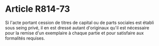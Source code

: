 # Article R814-73

Si l'acte portant cession de titres de capital ou de parts sociales est établi sous seing privé, il en est dressé autant d'originaux qu'il est nécessaire pour la remise d'un exemplaire à chaque partie et pour satisfaire aux formalités requises.